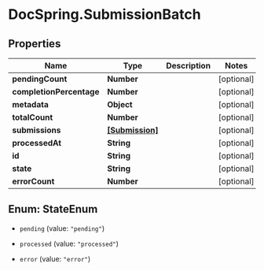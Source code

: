 # DocSpring.SubmissionBatch

## Properties
Name | Type | Description | Notes
------------ | ------------- | ------------- | -------------
**pendingCount** | **Number** |  | [optional] 
**completionPercentage** | **Number** |  | [optional] 
**metadata** | **Object** |  | [optional] 
**totalCount** | **Number** |  | [optional] 
**submissions** | [**[Submission]**](Submission.md) |  | [optional] 
**processedAt** | **String** |  | [optional] 
**id** | **String** |  | [optional] 
**state** | **String** |  | [optional] 
**errorCount** | **Number** |  | [optional] 


<a name="StateEnum"></a>
## Enum: StateEnum


* `pending` (value: `"pending"`)

* `processed` (value: `"processed"`)

* `error` (value: `"error"`)




